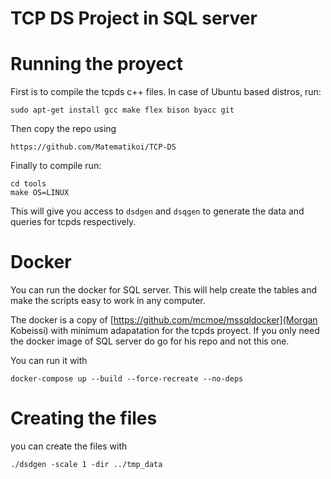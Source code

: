 # TCP DS Project in SQL server

# Running the proyect
First is to compile the tcpds c++ files. In case of Ubuntu based distros, run:
```
sudo apt-get install gcc make flex bison byacc git
```
Then copy the repo using 
```
https://github.com/Matematikoi/TCP-DS
```

Finally to compile run:

```
cd tools
make OS=LINUX
```

This will give you access to `dsdgen` and `dsqgen` to generate the data and queries for tcpds respectively.


# Docker
You can run the docker for SQL server. This will help create the tables and make the scripts easy to work in any computer. 

The docker is a copy of [https://github.com/mcmoe/mssqldocker](Morgan Kobeissi) with minimum adapatation for the tcpds proyect. If you only need the docker image of SQL server do go for his repo and not this one. 

You can run it with 

```
docker-compose up --build --force-recreate --no-deps 
```

# Creating the files
you can create the files with
```
./dsdgen -scale 1 -dir ../tmp_data
```